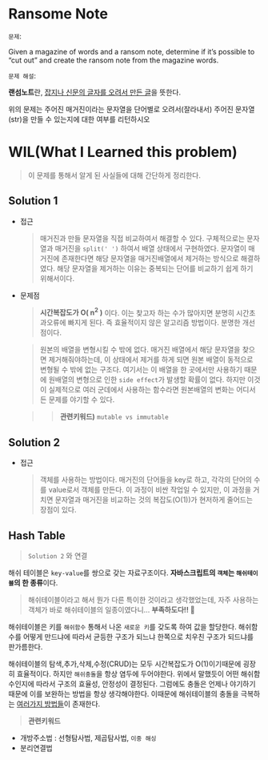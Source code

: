 # Ransome Note

`문제`:

Given a magazine of words and a ransom note, determine if it’s possible to “cut out” and create the ransom note from the magazine words.

`문제 해설`:

**랜섬노트**란, <u>잡지나 신문의 글자를 오려서 만든 글</u>을 뜻한다.

위의 문제는 주어진 매거진이라는 문자열을 단어별로 오려서(잘라내서) 주어진 문자열(str)을 만들 수 있는지에 대한 여부를 리턴하시오

# WIL(What I Learned this problem)

> 이 문제를 통해서 알게 된 사실들에 대해 간단하게 정리한다.

## Solution 1

- 접근

  > 매거진과 만들 문자열을 직접 비교하여서 해결할 수 있다. 구체적으로는 문자열과 매거진을 `split(' ')` 하여서 배열 상태에서 구현하였다. 문자열이 매거진에 존재한다면 해당 문자열을 매거진배열에서 제거하는 방식으로 해결하였다. 해당 문자열을 제거하는 이유는 중복되는 단어를 비교하기 쉽게 하기 위해서이다.

- 문제점

  > **시간복잡도가 O( n<sup>2</sup> )** 이다. 이는 찾고자 하는 수가 많아지면 분명히 시간초과오류에 빠지게 된다. 즉 효율적이지 않은 알고리즘 방법이다. 분명한 개선점이다.

  > 원본의 배열을 변형시킬 수 밖에 없다. 매거진 배열에서 해당 문자열을 찾으면 제거해줘야하는데, 이 상태에서 제거를 하게 되면 원본 배열이 동적으로 변형될 수 밖에 없는 구조다. 여기서는 이 배열을 한 곳에서만 사용하기 때문에 원배열의 변형으로 인한 `side effect`가 발생할 확률이 없다. 하지만 이것이 실제적으로 여러 군데에서 사용하는 함수라면 원본배열의 변화는 어디서든 문제를 야기할 수 있다.

  > > **관련키워드)** `mutable vs immutable`

## Solution 2

- 접근
  > 객체를 사용하는 방법이다. 매거진의 단어들을 key로 하고, 각각의 단어의 수를 value로서 객체를 만든다. 이 과정이 비싼 작업일 수 있지만, 이 과정을 거치면 문자열과 매거진을 비교하는 것의 복잡도(O(1))가 현저하게 줄어드는 장점이 있다.

## Hash Table

> `Solution 2` 와 연결

해쉬 테이블은 `key-value`를 쌍으로 갖는 자료구조이다. **자바스크립트의 `객체`는 `해쉬테이블`의 한 종류**이다.

> 해쉬테이블이라고 해서 뭔가 다른 특이한 것이라고 생각했었는데, 자주 사용하는 객체가 바로 해쉬테이블의 일종이였다니... **부족하도다!! 🤯**

해쉬테이블은 키를 `해쉬함수` 통해서 나온 `새로운 키`를 갖도록 하여 값을 할당한다. 해쉬함수를 어떻게 만드냐에 따라서 균등한 구조가 되느냐 한쪽으로 치우친 구조가 되드냐를 판가름한다.

해쉬테이블의 탐색,추가,삭제,수정(CRUD)는 모두 시간복잡도가 O(1)이기때문에 굉장히 효율적이다. 하지만 `해쉬충돌`을 항상 염두에 두어야한다. 위에서 말했듯이 어떤 해쉬함수인지에 따라서 구조의 효율성, 안정성이 결정된다. 그럼에도 충돌은 언제나 야기하기 때문에 이를 보완하는 방법을 항상 생각해야한다. 이때문에 해쉬테이블의 충돌을 극복하는 <u>여러가지 방법들</u>이 존재한다.

> **관련키워드**

- 개방주소법 : 선형탐사법, 제곱탐사법, `이중 해싱`
- 분리연결법
